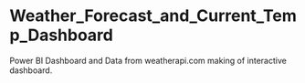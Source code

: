 # Weather_Forecast_and_Current_Temp_Dashboard
Power BI Dashboard and Data from weatherapi.com making of interactive dashboard.
